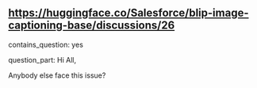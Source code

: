 ## https://huggingface.co/Salesforce/blip-image-captioning-base/discussions/26

contains_question: yes

question_part: Hi All,

Anybody else face this issue?